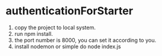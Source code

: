 # authenticationForStarter

1. copy the project to local system.
2. run npm install.
3. the port number is 8000, you can set it according to you.
4. install nodemon or simple do node index.js
